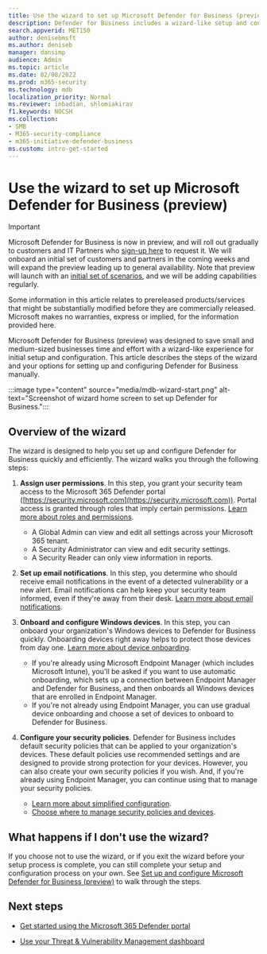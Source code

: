 ```yaml
---
title: Use the wizard to set up Microsoft Defender for Business (preview)
description: Defender for Business includes a wizard-like setup and configuration process. Use the wizard to save time and effort.
search.appverid: MET150
author: denisebmsft
ms.author: deniseb
manager: dansimp 
audience: Admin
ms.topic: article
ms.date: 02/08/2022
ms.prod: m365-security
ms.technology: mdb
localization_priority: Normal
ms.reviewer: inbadian, shlomiakirav
f1.keywords: NOCSH 
ms.collection: 
- SMB
- M365-security-compliance
- m365-initiative-defender-business
ms.custom: intro-get-started
---
```


# Use the wizard to set up Microsoft Defender for Business (preview)

> [!IMPORTANT]
> Microsoft Defender for Business is now in preview, and will roll out gradually to customers and IT Partners who [sign-up here](https://aka.ms/mdb-preview) to request it. We will onboard an initial set of customers and partners in the coming weeks and will expand the preview leading up to general availability. Note that preview will launch with an [initial set of scenarios](mdb-tutorials.md#try-these-preview-scenarios), and we will be adding capabilities regularly.
> 
> Some information in this article relates to prereleased products/services that might be substantially modified before they are commercially released. Microsoft makes no warranties, express or implied, for the information provided here. 

Microsoft Defender for Business (preview) was designed to save small and medium-sized businesses time and effort with a wizard-like experience for initial setup and configuration. This article describes the steps of the wizard and your options for setting up and configuring Defender for Business manually.

:::image type="content" source="media/mdb-wizard-start.png" alt-text="Screenshot of wizard home screen to set up Defender for Business.":::

## Overview of the wizard

The wizard is designed to help you set up and configure Defender for Business quickly and efficiently. The wizard walks you through the following steps:

1. **Assign user permissions**. In this step, you grant your security team access to the Microsoft 365 Defender portal ([https://security.microsoft.com](https://security.microsoft.com)). Portal access is granted through roles that imply certain permissions. [Learn more about roles and permissions](mdb-roles-permissions.md).

   - A Global Admin can view and edit all settings across your Microsoft 365 tenant. 
   - A Security Administrator can view and edit security settings. 
   - A Security Reader can only view information in reports. 

2. **Set up email notifications**. In this step, you determine who should receive email notifications in the event of a detected vulnerability or a new alert. Email notifications can help keep your security team informed, even if they're away from their desk. [Learn more about email notifications](mdb-email-notifications.md). 

3. **Onboard and configure Windows devices**. In this step, you can onboard your organization's Windows devices to Defender for Business quickly. Onboarding devices right away helps to protect those devices from day one. [Learn more about device onboarding](mdb-onboard-devices.md).

   - If you're already using Microsoft Endpoint Manager (which includes Microsoft Intune), you'll be asked if you want to use automatic onboarding, which sets up a connection between Endpoint Manager and Defender for Business, and then onboards all Windows devices that are enrolled in Endpoint Manager. 
   - If you're not already using Endpoint Manager, you can use gradual device onboarding and choose a set of devices to onboard to Defender for Business. 
   
4. **Configure your security policies**. Defender for Business includes default security policies that can be applied to your organization's devices. These default policies use recommended settings and are designed to provide strong protection for your devices. However, you can also create your own security policies if you wish. And, if you're already using Endpoint Manager, you can continue using that to manage your security policies. 

   - [Learn more about simplified configuration](mdb-simplified-configuration.md).
   - [Choose where to manage security policies and devices](mdb-configure-security-settings.md#choose-where-to-manage-security-policies-and-devices).

## What happens if I don't use the wizard?

If you choose not to use the wizard, or if you exit the wizard before your setup process is complete, you can still complete your setup and configuration process on your own. See [Set up and configure Microsoft Defender for Business (preview)](mdb-setup-configuration.md) to walk through the steps.

## Next steps

- [Get started using the Microsoft 365 Defender portal](mdb-get-started.md)

- [Use your Threat & Vulnerability Management dashboard](mdb-view-tvm-dashboard.md)